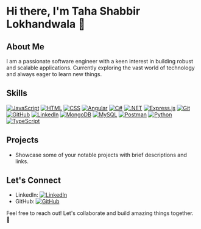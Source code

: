 # Hi there, I'm Taha Shabbir Lokhandwala 👋

## About Me
I am a passionate software engineer with a keen interest in building robust and scalable applications. Currently exploring the vast world of technology and always eager to learn new things.

## Skills
[![JavaScript](https://img.shields.io/badge/JavaScript-F7DF1E?logo=javascript&logoColor=white&style=flat-square)](https://skillicons.dev)
[![HTML](https://img.shields.io/badge/HTML5-E34F26?logo=html5&logoColor=white&style=flat-square)](https://skillicons.dev)
[![CSS](https://img.shields.io/badge/CSS3-1572B6?logo=css3&logoColor=white&style=flat-square)](https://skillicons.dev)
[![Angular](https://img.shields.io/badge/Angular-DD0031?logo=angular&logoColor=white&style=flat-square)](https://skillicons.dev)
[![C#](https://img.shields.io/badge/C%23-239120?logo=c-sharp&logoColor=white&style=flat-square)](https://skillicons.dev)
[![.NET](https://img.shields.io/badge/.NET-512BD4?logo=.net&logoColor=white&style=flat-square)](https://skillicons.dev)
[![Express.js](https://img.shields.io/badge/Express.js-000000?logo=express&logoColor=white&style=flat-square)](https://skillicons.dev)
[![Git](https://img.shields.io/badge/Git-F05032?logo=git&logoColor=white&style=flat-square)](https://skillicons.dev)
[![GitHub](https://img.shields.io/badge/GitHub-181717?logo=github&logoColor=white&style=flat-square)](https://skillicons.dev)
[![LinkedIn](https://img.shields.io/badge/LinkedIn-0077B5?logo=linkedin&logoColor=white&style=flat-square)](https://skillicons.dev)
[![MongoDB](https://img.shields.io/badge/MongoDB-47A248?logo=mongodb&logoColor=white&style=flat-square)](https://skillicons.dev)
[![MySQL](https://img.shields.io/badge/MySQL-4479A1?logo=mysql&logoColor=white&style=flat-square)](https://skillicons.dev)
[![Postman](https://img.shields.io/badge/Postman-FF6C37?logo=postman&logoColor=white&style=flat-square)](https://skillicons.dev)
[![Python](https://img.shields.io/badge/Python-3776AB?logo=python&logoColor=white&style=flat-square)](https://skillicons.dev)
[![TypeScript](https://img.shields.io/badge/TypeScript-3178C6?logo=typescript&logoColor=white&style=flat-square)](https://skillicons.dev)

## Projects
- Showcase some of your notable projects with brief descriptions and links.

## Let's Connect
- LinkedIn: [![LinkedIn](https://img.shields.io/badge/LinkedIn-TahaShabbirLokhandwala-0077B5?logo=linkedin&logoColor=white&style=flat-square)](https://www.linkedin.com/in/tahashabbirlokhandwala/)
- GitHub: [![GitHub](https://img.shields.io/badge/GitHub-tahashlokhandwala-181717?logo=github&logoColor=white&style=flat-square)](https://github.com/tahashlokhandwala)

Feel free to reach out! Let's collaborate and build amazing things together. 🚀
